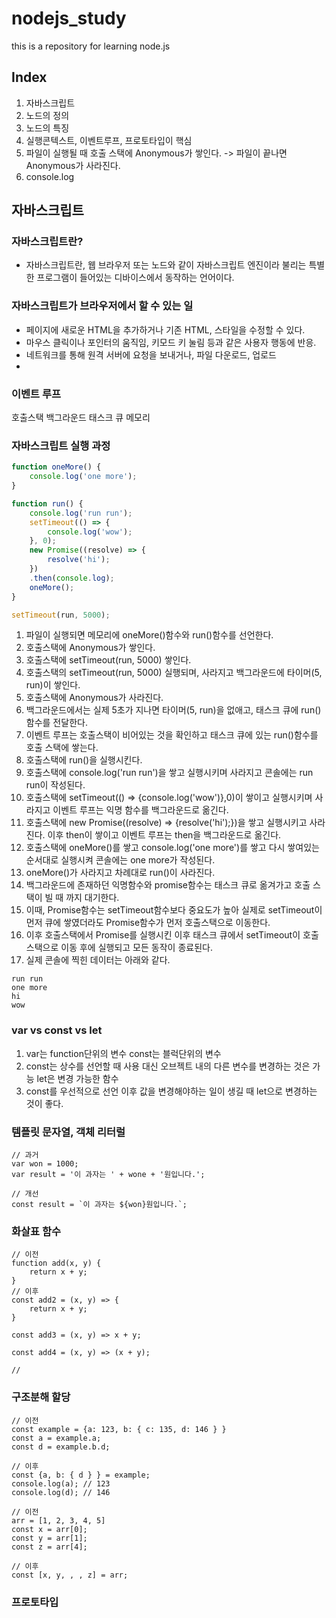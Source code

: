 # nodejs_study
this is a repository for learning node.js


## Index
1. 자바스크립트
2. 노드의 정의
3. 노드의 특징
4. 실행콘텍스트, 이벤트루프, 프로토타입이 핵심
5. 파일이 실행될 때 호출 스택에 Anonymous가 쌓인다. -> 파일이 끝나면 Anonymous가 사라진다.
6. console.log


## 자바스크립트
### 자바스크립트란?
- 자바스크립트란, 웹 브라우저 또는 노드와 같이 자바스크립트 엔진이라 불리는 특별한 프로그램이 들어있는 디바이스에서 동작하는 언어이다.
  
### 자바스크립트가 브라우저에서 할 수 있는 일
- 페이지에 새로운 HTML을 추가하거나 기존 HTML, 스타일을 수정할 수 있다.
- 마우스 클릭이나 포인터의 움직임, 키모드 키 눌림 등과 같은 사용자 행동에 반응.
- 네트워크를 통해 원격 서버에 요청을 보내거나, 파일 다운로드, 업로드
- 




### 이벤트 루프
호출스택
백그라운드
태스크 큐
메모리

### 자바스크립트 실행 과정
```javascript
function oneMore() {
    console.log('one more');
}

function run() {
    console.log('run run');
    setTimeout(() => {
        console.log('wow');
    }, 0);
    new Promise((resolve) => {
        resolve('hi');
    })
    .then(console.log);
    oneMore();
}

setTimeout(run, 5000);
```
   
1. 파일이 실행되면 메모리에 oneMore()함수와 run()함수를 선언한다.
2. 호출스택에 Anonymous가 쌓인다.
3. 호출스택에 setTimeout(run, 5000) 쌓인다.
4. 호출스택의 setTimeout(run, 5000) 실행되며, 사라지고 백그라운드에 타이머(5, run)이 쌓인다.
5. 호출스택에 Anonymous가 사라진다.
6. 백그라운드에서는 실제 5초가 지나면 타이머(5, run)을 없애고, 태스크 큐에 run()함수를 전달한다.
7. 이벤트 루프는 호출스택이 비어있는 것을 확인하고 태스크 큐에 있는 run()함수를 호출 스택에 쌓는다.
8. 호출스택에 run()을 실행시킨다.
9. 호출스택에 console.log('run run')을 쌓고 실행시키며 사라지고 콘솔에는 run run이 작성된다.
10. 호출스택에 setTimeout(() => {console.log('wow')},0)이 쌓이고 실행시키며 사라지고 이벤트 루프는 익명 함수를 백그라운드로 옮긴다.
11. 호출스택에 new Promise((resolve) => {resolve('hi');})을 쌓고 실행시키고 사라진다. 이후 then이 쌓이고 이벤트 루프는 then을 백그라운드로 옮긴다.
12. 호출스택에 oneMore()를 쌓고 console.log('one more')를 쌓고 다시 쌓여있는 순서대로 실행시켜 콘솔에는 one more가 작성된다.
13. oneMore()가 사라지고 차례대로 run()이 사라진다.
14. 백그라운드에 존재하던 익명함수와 promise함수는 태스크 큐로 옮겨가고 호출 스택이 빌 때 까지 대기한다.
15. 이때, Promise함수는 setTimeout함수보다 중요도가 높아 실제로 setTimeout이 먼저 큐에 쌓였더라도 Promise함수가 먼저 호출스택으로 이동한다.
16. 이후 호출스택에서 Promise를 실행시킨 이후 태스크 큐에서 setTimeout이 호출스택으로 이동 후에 실행되고 모든 동작이 종료된다.
17. 실제 콘솔에 찍힌 데이터는 아래와 같다.
```
run run
one more
hi
wow
```

### var vs const vs let
1. var는 function단위의 변수 const는 블럭단위의 변수
2. const는 상수를 선언할 때 사용 대신 오브젝트 내의 다른 변수를 변경하는 것은 가능 let은 변경 가능한 함수
3. const를 우선적으로 선언 이후 값을 변경해야하는 일이 생길 때 let으로 변경하는 것이 좋다.


### 템플릿 문자열, 객체 리터럴
```
// 과거
var won = 1000;
var result = '이 과자는 ' + wone + '원입니다.';

// 개선
const result = `이 과자는 ${won}원입니다.`;
```

### 화살표 함수
```
// 이전
function add(x, y) {
    return x + y;
}
// 이후
const add2 = (x, y) => {
    return x + y;
}

const add3 = (x, y) => x + y;

const add4 = (x, y) => (x + y);

//
```


### 구조분해 할당
```
// 이전
const example = {a: 123, b: { c: 135, d: 146 } }
const a = example.a;
const d = example.b.d;

// 이후
const {a, b: { d } } = example;
console.log(a); // 123
console.log(d); // 146

// 이전
arr = [1, 2, 3, 4, 5]
const x = arr[0];
const y = arr[1];
const z = arr[4];

// 이후
const [x, y, , , z] = arr;
```

### 프로토타입

